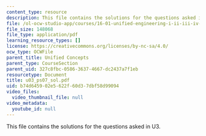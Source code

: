 ```yaml
---
content_type: resource
description: This file contains the solutions for the questions asked in U3.
file: /ol-ocw-studio-app/courses/16-01-unified-engineering-i-ii-iii-iv-fall-2005-spring-2006/b74d645902e5622f60d37dbf58d99094_u03_ps07_sol.pdf
file_size: 148068
file_type: application/pdf
learning_resource_types: []
license: https://creativecommons.org/licenses/by-nc-sa/4.0/
ocw_type: OCWFile
parent_title: Unified Concepts
parent_type: CourseSection
parent_uid: 327c8fbc-0586-3637-4667-dc2437a7f1eb
resourcetype: Document
title: u03_ps07_sol.pdf
uid: b74d6459-02e5-622f-60d3-7dbf58d99094
video_files:
  video_thumbnail_file: null
video_metadata:
  youtube_id: null
---
```

This file contains the solutions for the questions asked in U3.